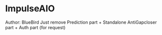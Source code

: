 # ImpulseAIO

Author: BlueBird
Just remove Prediction part + Standalone AntiGapcloser part + Auth part (for request)